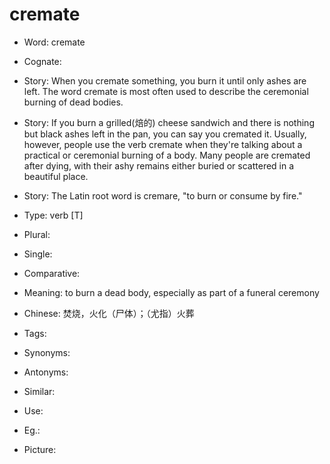 # cremate

- Word: cremate
- Cognate: 
- Story: When you cremate something, you burn it until only ashes are left. The word cremate is most often used to describe the ceremonial burning of dead bodies.
- Story: If you burn a grilled(焙的) cheese sandwich and there is nothing but black ashes left in the pan, you can say you cremated it. Usually, however, people use the verb cremate when they're talking about a practical or ceremonial burning of a body. Many people are cremated after dying, with their ashy remains either buried or scattered in a beautiful place.
- Story: The Latin root word is cremare, "to burn or consume by fire."

- Type: verb [T]
- Plural: 
- Single: 
- Comparative: 
- Meaning: to burn a dead body, especially as part of a funeral ceremony
- Chinese: 焚烧，火化（尸体）；（尤指）火葬
- Tags: 
- Synonyms: 
- Antonyms: 
- Similar: 
- Use: 
- Eg.: 
- Picture: 

